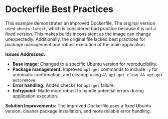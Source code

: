 # Dockerfile Best Practices
This example demonstrates an improved Dockerfile.  The original version used `ubuntu:latest`, which is considered bad practice because it is not a fixed version.  This makes builds inconsistent as the image can change unexpectedly.  Additionally, the original file lacked best practices for package management and robust execution of the main application.

**Issues Addressed:**

* **Base image:** Changed to a specific Ubuntu version for reproducibility.
* **Package management:** Improved `apt-get` commands to include `-y` for automatic confirmation, and cleanup using `&& apt-get clean && apt-get autoremove`.
* **Error handling:** Added checks for `apt-get` failure.
* **Entrypoint:** Made more robust to handle potential errors during application execution.  

**Solution Improvements:**
The improved Dockerfile uses a fixed Ubuntu version, cleaner package installation, and more reliable error handling.